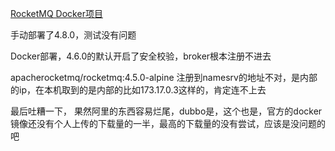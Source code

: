 [RocketMQ Docker项目](https://github.com/apache/rocketmq-docker)  



手动部署了4.8.0，测试没有问题


Docker部署，4.6.0的默认开启了安全校验，broker根本注册不进去

apacherocketmq/rocketmq:4.5.0-alpine
注册到namesrv的地址不对，是内部的ip，在本机取到的是内部的比如173.17.0.3这样的，肯定连不上去

最后吐糟一下， 果然阿里的东西容易烂尾，dubbo是，这个也是，官方的docker镜像还没有个人上传的下载量的一半，最高的下载量的没有尝试，应该是没问题的吧



